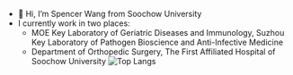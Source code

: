 - 👋 Hi, I’m Spencer Wang from Soochow University
- I currently work in two places:
  - MOE Key Laboratory of Geriatric Diseases and Immunology, Suzhou Key Laboratory of Pathogen Bioscience and Anti-Infective Medicine
  - Department of Orthopedic Surgery, The First Affiliated Hospital of Soochow University
![Top Langs](https://github-readme-stats.vercel.app/api/top-langs/?username=Spencer-JRWang&layout=compact&theme=tokyonight)
